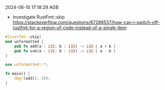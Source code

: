 2024-06-10 17:18:29 AGB

* Investigate RustFmt::skip https://stackoverflow.com/questions/67288537/how-can-i-switch-off-rustfmt-for-a-region-of-code-instead-of-a-single-item

```rust
#[rustfmt::skip]
mod unformatted {
    pub fn add(a : i32, b : i32) -> i32 { a + b }
    pub fn sub(a : i32, b : i32) -> i32 { a - b }
}

use unformatted::*;

fn main() {
    dbg!(add(2, 3));
}
```

